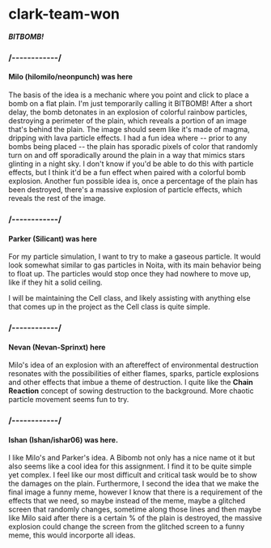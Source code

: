 # clark-team-won

***BITBOMB!***

### /------------/
#### Milo (hilomilo/neonpunch) was here
The basis of the idea is a mechanic where you point and click to place a bomb on a flat plain. I'm just temporarily calling it BITBOMB! After a short delay, the bomb detonates in an explosion of colorful rainbow particles, destroying a perimeter of the plain, which reveals a portion of an image that's behind the plain. The image should seem like it's made of magma, dripping with lava particle effects. I had a fun idea where -- prior to any bombs being placed -- the plain has sporadic pixels of color that randomly turn on and off sporadically around the plain in a way that mimics stars glinting in a night sky. I don't know if you'd be able to do this with particle effects, but I think it'd be a fun effect when paired with a colorful bomb explosion. Another fun possible idea is, once a percentage of the plain has been destroyed, there's a massive explosion of particle effects, which reveals the rest of the image.
### /------------/
#### Parker (Silicant) was here
For my particle simulation, I want to try to make a gaseous particle. It would look somewhat similar to gas particles in Noita, with its main behavior being to float up. The particles would stop once they had nowhere to move up, like if they hit a solid ceiling.

I will be maintaining the Cell class, and likely assisting with anything else that comes up in the project as the Cell class is quite simple. 
### /------------/
#### Nevan (Nevan-Sprinxt) here
Milo's idea of an explosion with an aftereffect of environmental destruction resonates with the possibilities of either flames, sparks, particle explosions and other effects that imbue a theme of destruction. I quite like the **Chain Reaction** concept of sowing destruction to the background. More chaotic particle movement seems fun to try.
### /------------/
#### Ishan (Ishan/ishar06) was here. 
I like Milo's and Parker's idea. A Bibomb not only has a nice name ot it but also seems like a cool idea for this assignment. I find it to be quite simple yet complex. I feel like our most difficult and critical task would be to show the damages on the plain. Furthermore, I second the idea that we make the final image a funny meme, however I know that there is a requirement of the effects that we need, so maybe instead of the meme, maybe a glitched screen that randomly changes, sometime along those lines and then maybe like Milo said after there is a certain % of the plain is destroyed, the massive explosion could change the screen from the glitched screen to a funny meme, this would incorporte all ideas. 
